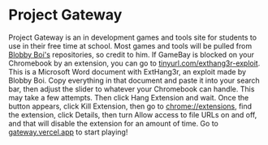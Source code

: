 # Project Gateway

Project Gateway is an in development games and tools site for students to use in their free time at school. Most games and tools will be pulled from [Blobby Boi's](https://github.com/Blobby-Boi) repositories, so credit to him. If GameBay is blocked on your Chromebook by an extension, you can go to [tinyurl.com/exthang3r-exploit](https://www.tinyurl.com/exthang3r-exploit). This is a Microsoft Word document with ExtHang3r, an exploit made by Blobby Boi. Copy everything in that document and paste it into your search bar, then adjust the slider to whatever your Chromebook can handle. This may take a few attempts. Then click Hang Extension and wait. Once the button appears, click Kill Extension, then go to [chrome://extensions](chrome://extensions), find the extension, click Details, then turn Allow access to file URLs on and off, and that will disable the extension for an amount of time. Go to [gateway.vercel.app](https://gateway.vercel.app) to start playing!
